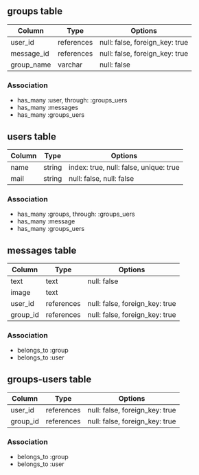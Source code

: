 ## groups table

|Column|Type|Options|
|------|----|-------|
|user_id|references|null: false, foreign_key: true|
|message_id|references|null: false, foreign_key: true|
|group_name|varchar|null: false|

### Association
- has_many :user, through: :groups_uers
- has_many :messages
- has_many :groups_uers


## users table
|Column|Type|Options|
|------|----|-------|
|name|string|index: true, null: false, unique: true|
|mail|string|null: false, null: false|

### Association
- has_many :groups, through: :groups_uers
- has_many :message
- has_many :groups_uers


## messages table
|Column|Type|Options|
|------|----|-------|
|text|text|null: false|
|image|text||
|user_id|references|null: false, foreign_key: true|
|group_id|references|null: false, foreign_key: true|

### Association
- belongs_to :group
- belongs_to :user


## groups-users table
|Column|Type|Options|
|------|----|-------|
|user_id|references|null: false, foreign_key: true|
|group_id|references|null: false, foreign_key: true|

### Association
- belongs_to :group
- belongs_to :user